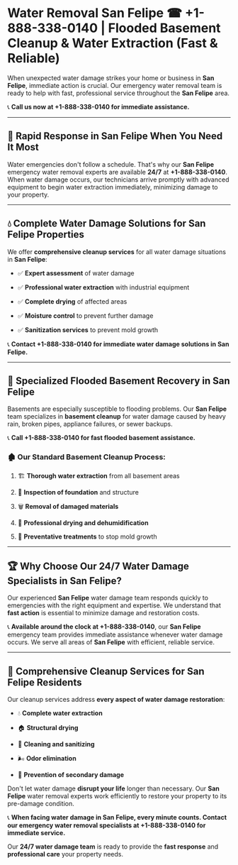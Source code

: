 # Water Removal San Felipe ☎ +1-888-338-0140 | Flooded Basement Cleanup & Water Extraction (Fast & Reliable)

When unexpected water damage strikes your home or business in **San Felipe**, immediate action is crucial. Our emergency water removal team is ready to help with fast, professional service throughout the **San Felipe** area. 

📞 **Call us now at +1-888-338-0140 for immediate assistance.**
---
## 🚀 Rapid Response in San Felipe When You Need It Most
Water emergencies don't follow a schedule. That's why our **San Felipe** emergency water removal experts are available **24/7** at **+1-888-338-0140**. When water damage occurs, our technicians arrive promptly with advanced equipment to begin water extraction immediately, minimizing damage to your property.
---
## 💧 Complete Water Damage Solutions for San Felipe Properties
We offer **comprehensive cleanup services** for all water damage situations in **San Felipe**:
- ✅ **Expert assessment** of water damage  
- ✅ **Professional water extraction** with industrial equipment  
- ✅ **Complete drying** of affected areas  
- ✅ **Moisture control** to prevent further damage  
- ✅ **Sanitization services** to prevent mold growth  
📞 **Contact +1-888-338-0140 for immediate water damage solutions in San Felipe.**
---
## 🌊 Specialized Flooded Basement Recovery in San Felipe
Basements are especially susceptible to flooding problems. Our **San Felipe** team specializes in **basement cleanup** for water damage caused by heavy rain, broken pipes, appliance failures, or sewer backups. 
📞 **Call +1-888-338-0140 for fast flooded basement assistance.**
### 🏚️ Our Standard Basement Cleanup Process:
1. 🏗️ **Thorough water extraction** from all basement areas  
2. 🔎 **Inspection of foundation** and structure  
3. 🗑️ **Removal of damaged materials**  
4. 💨 **Professional drying and dehumidification**  
5. 🚫 **Preventative treatments** to stop mold growth  
---
## 🏆 Why Choose Our 24/7 Water Damage Specialists in San Felipe?
Our experienced **San Felipe** water damage team responds quickly to emergencies with the right equipment and expertise. We understand that **fast action** is essential to minimize damage and restoration costs.
📞 **Available around the clock at +1-888-338-0140**, our **San Felipe** emergency team provides immediate assistance whenever water damage occurs. We serve all areas of **San Felipe** with efficient, reliable service.
---
## 🧹 Comprehensive Cleanup Services for San Felipe Residents
Our cleanup services address **every aspect of water damage restoration**:
- 💧 **Complete water extraction**  
- 🏠 **Structural drying**  
- 🧼 **Cleaning and sanitizing**  
- 🌬️ **Odor elimination**  
- 🚫 **Prevention of secondary damage**  
Don't let water damage **disrupt your life** longer than necessary. Our **San Felipe** water removal experts work efficiently to restore your property to its pre-damage condition.
📞 **When facing water damage in San Felipe, every minute counts. Contact our emergency water removal specialists at +1-888-338-0140 for immediate service.**
Our **24/7 water damage team** is ready to provide the **fast response** and **professional care** your property needs.
